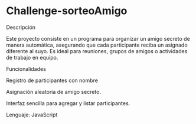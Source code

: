# Challenge-sorteoAmigo

Descripción

Este proyecto consiste en un programa para organizar un amigo secreto de manera automática, asegurando que cada participante reciba un asignado diferente al suyo. Es ideal para reuniones, grupos de amigos o actividades de trabajo en equipo.

Funcionalidades

Registro de participantes con nombre

Asignación aleatoria de amigo secreto.

Interfaz sencilla para agregar y listar participantes.

Lenguaje: JavaScript 
